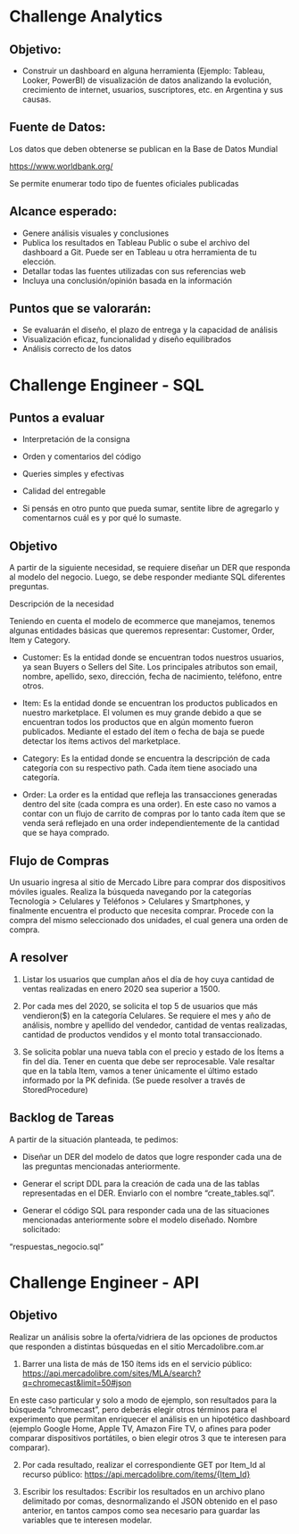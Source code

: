 # Challenge Analytics

## Objetivo:

* Construir un dashboard en alguna herramienta (Ejemplo: Tableau, Looker, PowerBI) de visualización de datos analizando la evolución, crecimiento de internet,    usuarios, suscriptores, etc. en Argentina y sus causas.

## Fuente de Datos:
Los datos que deben obtenerse se publican en la Base de Datos Mundial

https://www.worldbank.org/

Se permite enumerar todo tipo de fuentes oficiales publicadas

## Alcance esperado:
* Genere análisis visuales y conclusiones
* Publica los resultados en Tableau Public o sube el archivo del dashboard a Git. Puede ser en Tableau u otra herramienta de tu elección.
* Detallar todas las fuentes utilizadas con sus referencias web
* Incluya una conclusión/opinión basada en la información

## Puntos que se valorarán:
* Se evaluarán el diseño, el plazo de entrega y la capacidad de análisis
* Visualización eficaz, funcionalidad y diseño equilibrados
* Análisis correcto de los datos


# Challenge Engineer - SQL

## Puntos a evaluar 

* Interpretación de la consigna 

* Orden y comentarios del código 

* Queries simples y efectivas 

* Calidad del entregable 

* Si pensás en otro punto que pueda sumar, sentite libre de agregarlo y comentarnos cuál es y por qué lo sumaste. 

## Objetivo 

A partir de la siguiente necesidad, se requiere diseñar un DER que responda al modelo del negocio. Luego, se debe responder mediante SQL diferentes preguntas. 

Descripción de la necesidad 

Teniendo en cuenta el modelo de ecommerce que manejamos, tenemos algunas entidades básicas que queremos representar: Customer, Order, Item y Category. 

* Customer: Es la entidad donde se encuentran todos nuestros usuarios, ya sean Buyers o Sellers del Site. Los principales atributos son email, nombre, apellido, sexo, dirección, fecha de nacimiento, teléfono, entre otros. 

* Item: Es la entidad donde se encuentran los productos publicados en nuestro marketplace. El volumen es muy grande debido a que se encuentran todos los productos que en algún momento fueron publicados. Mediante el estado del ítem o fecha de baja se puede detectar los ítems activos del marketplace. 

* Category: Es la entidad donde se encuentra la descripción de cada categoría con su respectivo path. Cada ítem tiene asociado una categoría. 

* Order: La order es la entidad que refleja las transacciones generadas dentro del site (cada compra es una order). En este caso no vamos a contar con un flujo de carrito de compras por lo tanto cada ítem que se venda será reflejado en una order independientemente de la cantidad que se haya comprado. 

## Flujo de Compras
Un usuario ingresa al sitio de Mercado Libre para comprar dos dispositivos móviles iguales. Realiza la búsqueda navegando por la categorías Tecnología > Celulares y Teléfonos > Celulares y Smartphones, y finalmente encuentra el producto que necesita comprar. Procede con la compra del mismo seleccionado dos unidades, el cual genera una orden de compra.

## A resolver
1. Listar los usuarios que cumplan años el día de hoy cuya cantidad de ventas realizadas en enero 2020 sea superior a 1500. 

2. Por cada mes del 2020, se solicita el top 5 de usuarios que más vendieron($) en la categoría Celulares. Se requiere el mes y año de análisis, nombre y apellido del vendedor, cantidad de ventas realizadas, cantidad de productos vendidos y el monto total transaccionado. 

3. Se solicita poblar una nueva tabla con el precio y estado de los Ítems a fin del día. Tener en cuenta que debe ser reprocesable. Vale resaltar que en la tabla Item, vamos a tener únicamente el último estado informado por la PK definida. (Se puede resolver a través de StoredProcedure) 

## Backlog de Tareas
A partir de la situación planteada, te pedimos: 

* Diseñar un DER del modelo de datos que logre responder cada una de las preguntas mencionadas anteriormente. 

* Generar el script DDL para la creación de cada una de las tablas representadas en el DER. Enviarlo con el nombre “create_tables.sql”. 

* Generar el código SQL para responder cada una de las situaciones mencionadas anteriormente sobre el modelo diseñado. Nombre solicitado: 

“respuestas_negocio.sql”

# Challenge Engineer - API

## Objetivo 

Realizar un análisis sobre la oferta/vidriera de las opciones de productos que responden a distintas búsquedas en el sitio Mercadolibre.com.ar 
1. Barrer una lista de más de 150 ítems ids en el servicio público: 
https://api.mercadolibre.com/sites/MLA/search?q=chromecast&limit=50#json 

En este caso particular y solo a modo de ejemplo, son resultados para la búsqueda “chromecast”, pero deberás elegir otros términos para el experimento que permitan enriquecer el análisis en un hipotético dashboard (ejemplo Google Home, Apple TV, Amazon Fire TV, o afines para poder comparar dispositivos portátiles, o bien elegir otros 3 que te interesen para comparar). 

2. Por cada resultado, realizar el correspondiente GET por Item_Id al recurso público: 
https://api.mercadolibre.com/items/{Item_Id} 

3. Escribir los resultados:
Escribir los resultados en un archivo plano delimitado por comas, desnormalizando el JSON obtenido en el paso anterior, en tantos campos como sea necesario para guardar las variables que te interesen modelar.
